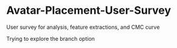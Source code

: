 # Avatar-Placement-User-Survey
User survey for analysis, feature extractions, and CMC curve

Trying to explore the branch option 
